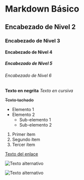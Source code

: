 # Markdown Básico 
## Encabezado de Nivel 2
### Encabezado de Nivel 3
#### Encabezado de Nivel 4
##### Encabezado de Nivel 5
###### Encabezado de Nivel 6

**Texto en negrita**
*Texto en cursiva*

~~Texto tachado~~

* Elemento 1
* Elemento 2
  * Sub-elemento 1
  * Sub-elemento 2

1. Primer ítem
2. Segundo ítem
3. Tercer ítem

[Texto del enlace](https://www.ejemplo.com)

![Texto alternativo](https://www.ejemplo.com/imagen.jpg)

![Texto alternativo](https://via.placeholder.com/150)
